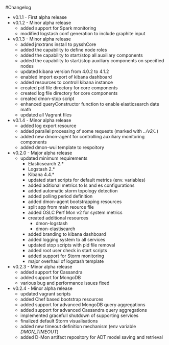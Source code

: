 #Changelog
* v0.1.1 - First alpha release
* v0.1.2 - Minor alpha release
	* added support for Spark monitoring
	* modified logstash conf generation to include graphite input 
* v0.1.3 - Minor alpha release
	* added jmxtrans install to pysshCore
	* added the capability to define node roles
	* added the capability to start/stop all auxiliary components
	* added the capability to start/stop auxiliary components on specified nodes
	* updated kibana version from 4.0.2 to 4.1.2
	* enabled import export of kibana dashboard
	* added resources to controll kibana instance
	* created pid file directory for core components
	* created log file directory for core components
	* created dmon-stop script
	* enhanced queryConstructor function to enable elasticsearch date math
	* updated all Vagrant files
* v0.1.4 - Minor alpha release
	* added log export resource
	* added parallel processing of some requests (marked with _../v2/.._)
	* added new dmon-agent for controlling auxiliary monitoring components
	* added dmon-wui template to respoitory
* v0.2.0 - Major alpha release
	* updated minimum requirements
		* Elasticsearch 2.*
		* Logstash 2.*
		* Kibana 4.4.*
		* updated start scripts for default metrics (env. variables)
		* added aditional metrics to ls and es configurations
		* added automatic storm topology detection
		* added polling period definition
		* added dmon-agent bootstrapping resources
		* split app from main reource file
		* added OSLC Perf Mon v2 for system metrics
		* created additional resources
			* dmon-logstash
			* dmon-elastisearch
		* added branding to kibana dashboard
		* added logging system to all services
		* updated stop scripts with pid file removal
		* added root user check in start scripts
		* added support for Storm monitoring
		* major overhaul of logstash template
* v0.2.3 - Minor alpha release
	* added support for Cassandra
	* added support for MongoDB
	* various bug and performance issues fixed   
* v0.2.4 - Minor alpha release
	* updated vagrant scripts
	* added Chef based bootstrap resources
	* added support for advanced MongoDB query aggregations
	* added support for advanced Cassandra query aggregations 	
	* implemented gracefull shutdown of supporting services
	* finalized default Storm visualisations
	* added new timeout definition mechanism (env variable _DMON\_TIMEOUT_)
	* added D-Mon artifact repository for ADT model saving and retrieval	 	